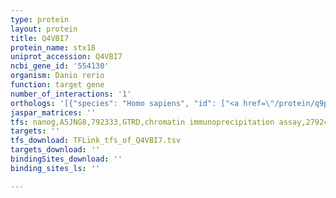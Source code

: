 ```yaml
---
type: protein
layout: protein
title: Q4VBI7
protein_name: stx18
uniprot_accession: Q4VBI7
ncbi_gene_id: '554130'
organism: Danio rerio
function: target gene
number_of_interactions: '1'
orthologs: '[{"species": "Homo sapiens", "id": ["<a href=\"/protein/q9p2w9\">Q9P2W9</a>"]}, {"species": "Mus musculus", "id": ["<a href=\"/protein/q8vds8\">Q8VDS8</a>"]}, {"species": "Rattus norvegicus", "id": ["<a href=\"/protein/q68fw4\">Q68FW4</a>"]}, {"species": "Drosophila melanogaster", "id": ["<a href=\"/protein/q9vc58\">Q9VC58</a>"]}]'
jaspar_matrices: ''
tfs: nanog,A5JNG8,792333,GTRD,chromatin immunoprecipitation assay,27924024%5Buid%5D,No
targets: ''
tfs_download: TFLink_tfs_of_Q4VBI7.tsv
targets_download: ''
bindingSites_download: ''
binding_sites_ls: ''

---
```

